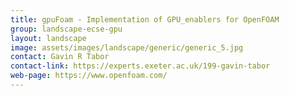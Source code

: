 ```yaml
---
title: gpuFoam - Implementation of GPU_enablers for OpenFOAM
group: landscape-ecse-gpu
layout: landscape
image: assets/images/landscape/generic/generic_5.jpg
contact: Gavin R Tabor
contact-link: https://experts.exeter.ac.uk/199-gavin-tabor
web-page: https://www.openfoam.com/
---
```

